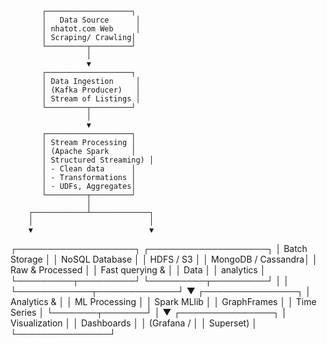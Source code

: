            ┌───────────────────┐
           │   Data Source      │
           │ nhatot.com Web     │
           │ Scraping/ Crawling│
           └─────────┬─────────┘
                     │
                     ▼
           ┌───────────────────┐
           │ Data Ingestion     │
           │ (Kafka Producer)   │
           │ Stream of Listings │
           └─────────┬─────────┘
                     │
                     ▼
           ┌───────────────────┐
           │ Stream Processing │
           │ (Apache Spark     │
           │ Structured Streaming) │
           │ - Clean data      │
           │ - Transformations │
           │ - UDFs, Aggregates│
           └─────────┬─────────┘
                     │
        ┌────────────┴─────────────┐
        │                          │
        ▼                          ▼
┌───────────────────┐       ┌───────────────────┐
│ Batch Storage     │       │ NoSQL Database    │
│ HDFS / S3         │       │ MongoDB / Cassandra│
│ Raw & Processed   │       │ Fast querying &   │
│ Data              │       │ analytics         │
└─────────┬─────────┘       └─────────┬─────────┘
          │                          │
          └────────────┬─────────────┘
                       ▼
               ┌───────────────┐
               │ Analytics &   │
               │ ML Processing │
               │ Spark MLlib   │
               │ GraphFrames   │
               │ Time Series   │
               └───────┬───────┘
                       │
                       ▼
               ┌───────────────┐
               │ Visualization │
               │ Dashboards    │
               │ (Grafana /    │
               │ Superset)     │
               └───────────────┘
